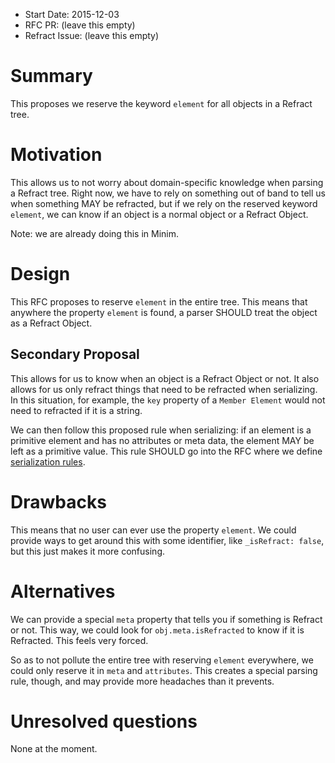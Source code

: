 - Start Date: 2015-12-03
- RFC PR: (leave this empty)
- Refract Issue: (leave this empty)

# Summary

This proposes we reserve the keyword `element` for all objects in a Refract
tree.

# Motivation

This allows us to not worry about domain-specific knowledge when parsing a
Refract tree. Right now, we have to rely on something out of band to tell us
when something MAY be refracted, but if we rely on the reserved keyword
`element`, we can know if an object is a normal object or a Refract Object.

Note: we are already doing this in Minim.

# Design

This RFC proposes to reserve `element` in the entire tree. This means that
anywhere the property `element` is found, a parser SHOULD treat the object as a
Refract Object.

## Secondary Proposal

This allows for us to know when an object is a Refract Object or not. It also
allows for us only refract things that need to be refracted when serializing.
In this situation, for example, the `key` property of a `Member Element` would
not need to refracted if it is a string.

We can then follow this proposed rule when serializing: if an element is a
primitive element and has no attributes or meta data, the element MAY be left
as a primitive value. This rule SHOULD go into the RFC where we define
[serialization rules](https://github.com/refractproject/rfcs/pull/17).

# Drawbacks

This means that no user can ever use the property `element`. We could provide
ways to get around this with some identifier, like `_isRefract: false`, but this
just makes it more confusing.

# Alternatives

We can provide a special `meta` property that tells you if something is
Refract or not. This way, we could look for `obj.meta.isRefracted` to know if
it is Refracted. This feels very forced.

So as to not pollute the entire tree with reserving `element` everywhere, we
could only reserve it in `meta` and `attributes`. This creates a special
parsing rule, though, and may provide more headaches than it prevents.


# Unresolved questions

None at the moment.
